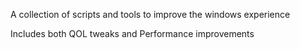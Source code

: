A collection of scripts and tools to improve the windows experience

Includes both QOL tweaks and Performance improvements
